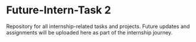 # Future-Intern-Task 2
Repository for all internship-related tasks and projects. Future updates and assignments will be uploaded here as part of the internship journey.
